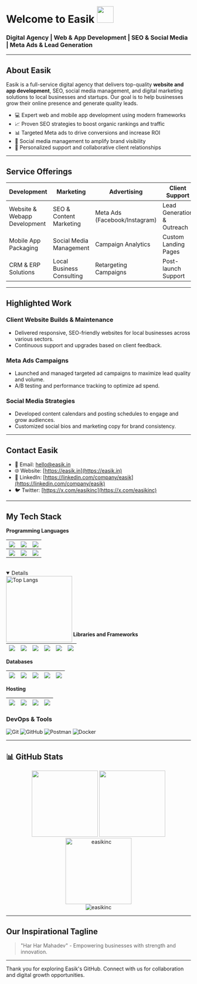 <p align="center">

# Welcome to Easik <span><img src="https://www.easik.in/images/404.png" width='45px' height='45px'><span>
</p>

### Digital Agency | Web & App Development | SEO & Social Media | Meta Ads & Lead Generation

---

## About Easik
Easik is a full-service digital agency that delivers top-quality **website and app development**, SEO, social media management, and digital marketing solutions to local businesses and startups. Our goal is to help businesses grow their online presence and generate quality leads.

- 💻 Expert web and mobile app development using modern frameworks
- 📈 Proven SEO strategies to boost organic rankings and traffic
- 📊 Targeted Meta ads to drive conversions and increase ROI
- 📱 Social media management to amplify brand visibility
- 🤝 Personalized support and collaborative client relationships

---

## Service Offerings

| Development                  | Marketing                  | Advertising                   | Client Support                 |
|-----------------------------|----------------------------|-------------------------------|------------------------------|
| Website & Webapp Development| SEO & Content Marketing    | Meta Ads (Facebook/Instagram) | Lead Generation & Outreach    |
| Mobile App Packaging        | Social Media Management    | Campaign Analytics            | Custom Landing Pages          |
| CRM & ERP Solutions         | Local Business Consulting  | Retargeting Campaigns         | Post-launch Support           |

---

## Highlighted Work

### Client Website Builds & Maintenance
- Delivered responsive, SEO-friendly websites for local businesses across various sectors.
- Continuous support and upgrades based on client feedback.

### Meta Ads Campaigns
- Launched and managed targeted ad campaigns to maximize lead quality and volume.
- A/B testing and performance tracking to optimize ad spend.

### Social Media Strategies
- Developed content calendars and posting schedules to engage and grow audiences.
- Customized social bios and marketing copy for brand consistency.

---


## Contact Easik

- 📧 Email: hello@easik.in
- 🌐 Website: [https://easik.in](https://easik.in)
- 💼 LinkedIn: [https://linkedin.com/company/easik](https://linkedin.com/company/easik)
- 🐦 Twitter: [https://x.com/easikinc](https://x.com/easikinc)

---

## My Tech Stack
**Programming Languages**


<img src="https://img.shields.io/badge/Java%20-%23323330.svg?&style=for-the-badge&logo=java&logoColor=%23F7DF1E"/>|<img src="https://img.shields.io/badge/python%20-%2314354C.svg?&style=for-the-badge&logo=python&logoColor=white"/>|<img src="https://img.shields.io/badge/c++%20-%2300599C.svg?&style=for-the-badge&logo=c%2B%2B&ogoColor=white"/>|
|--|--|--|
<img src="https://img.shields.io/badge/c%20-%2300599C.svg?&style=for-the-badge&logo=c&logoColor=white"/>|<img src="https://img.shields.io/badge/html5%20-%23E34F26.svg?&style=for-the-badge&logo=html5&logoColor=white"/>|<img src="https://img.shields.io/badge/javascript%20-%23323330.svg?&style=for-the-badge&logo=javascript&logoColor=%23F7DF1E"/>|

<br>
<details open>
<img height="180em" align="left" alt="Top Langs" src="https://github-readme-stats.vercel.app/api/top-langs/?username=easikinc&layout=compact">
</details>
<br><br><br><br><br><br><br><br>

**Libraries and Frameworks**

|<img src="https://img.shields.io/badge/Spring-20232A?style=for-the-badge&logo=spring&logoColor=61DAFB"/>|<img src="https://img.shields.io/badge/Springboot-20232A?style=for-the-badge&logo=springboot&logoColor=61DAFB"/>|<img src="https://img.shields.io/badge/React-20232A?style=for-the-badge&logo=react&logoColor=61DAFB"/>|<img src="https://img.shields.io/badge/Django-092E20?style=for-the-badge&logo=django&logoColor=white"/>|<img src="https://img.shields.io/badge/Django%20Rest%20Framework-092E20?style=for-the-badge&logo=django&logoColor=white"/>|<img src="https://img.shields.io/badge/Bootstrap-%23563D7C.svg?&style=for-the-badge&logo=bootstrap&logoColor=white"/>|
|--|--|--|--|--|--|


**Databases**

|<img src="https://img.shields.io/badge/OracleDB-0B96B2?style=for-the-badge&logo=oracledb&logoColor=white"/>|<img src="https://img.shields.io/badge/MySql-%23DD0031.svg?style=for-the-badge&logo=mysql&logoColor=white"/>|<img src="https://img.shields.io/badge/MongoDB-0B96B2?style=for-the-badge&logo=mongodb&logoColor=white"/>|<img src="https://img.shields.io/badge/Postgres-336791?style=for-the-badge&logo=postgresql&logoColor=white"/>|<img src="https://img.shields.io/badge/SQLite-07405E?style=for-the-badge&logo=sqlite&logoColor=white"/>|
|--|--|--|--|--|

**Hosting** 

|<img src="https://img.shields.io/badge/AWS-%23FF9900.svg?style=for-the-badge&logo=amazon-aws&logoColor=white"/>|<img src="https://img.shields.io/badge/heroku%20-%23430098.svg?&style=for-the-badge&logo=heroku&logoColor=white"/>|<img src="https://img.shields.io/badge/netlify%20-%23000000.svg?&style=for-the-badge&logo=netlify&logoColor=white"/>|<img src="https://img.shields.io/badge/railway-%230075A7.svg?&style=for-the-badge&logo=railway&logoColor=white"/>|
|--|--|--|--|
### DevOps & Tools
![Git](https://img.shields.io/badge/git%20-%23F05033.svg?&style=for-the-badge&logo=git&logoColor=white)
![GitHub](https://img.shields.io/badge/github%20-%23121011.svg?&style=for-the-badge&logo=github&logoColor=white)
![Postman](https://img.shields.io/badge/Postman-FF6C37?style=for-the-badge&logo=postman&logoColor=white)
![Docker](https://img.shields.io/badge/docker-%230db7ed.svg?style=for-the-badge&logo=docker&logoColor=white)

----
## 📊 GitHub Stats
<div align="center">
  <img height="180em" src="https://github-readme-stats.vercel.app/api?username=easikinc&show_icons=true&theme=radical&count_private=true&include_all_commits=true" />
  <img height="180em" src="https://github-readme-stats.vercel.app/api/top-langs/?username=easikinc&layout=compact&theme=radical" />
</div>

<div align="center">
  <img height="180em" src="https://github-readme-streak-stats.herokuapp.com/?user=easikinc&theme=radical&hide_border=true" alt="easikinc" />
</div>

<div align="center">
  <img src="https://github-profile-trophy.vercel.app/?username=easikinc&theme=radical&row=1&column=7" alt="easikinc" />
</div>


---

## Our Inspirational Tagline

> "Har Har Mahadev" - Empowering businesses with strength and innovation.

---

Thank you for exploring Easik's GitHub. Connect with us for collaboration and digital growth opportunities.
